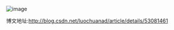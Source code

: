 ![image](http://img.blog.csdn.net/20161108152302414?watermark/2/text/aHR0cDovL2Jsb2cuY3Nkbi5uZXQv/font/5a6L5L2T/fontsize/400/fill/I0JBQkFCMA==/dissolve/70/gravity/Center)


博文地址:http://blog.csdn.net/luochuanad/article/details/53081461
